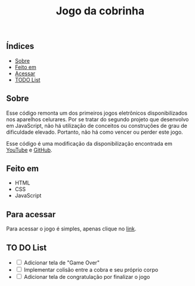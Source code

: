 <h1 align="center">Jogo da cobrinha</h1>
<br>

<h2>Índices</h2>

<ul>
    <li><a href="#sobre">Sobre</a></li>
    <li><a href="#built">Feito em</a></li>
    <li><a href="#goto">Acessar</a></li>
    <li><a href="#todo">TODO List</a></li>
</ul>

<h2 name="sobre">Sobre</h2>

Esse código remonta um dos primeiros jogos eletrônicos disponibilizados nos aparelhos celurares. Por se tratar do segundo projeto que desenvolvo em JavaScript, não há utilização de conceitos ou construções de grau de dificuldade elevado. Portanto, não há como vencer ou perder este jogo.

Esse código é uma modificação da disponibilização encontrada em <a href="https://www.youtube.com/watch?v=J42SZXS-_Qo">YouTube</a> e <a href="https://github.com/servetgulnaroglu/ytb_snake_js/blob/main/game.js">GitHub</a>.

<h2 name="built">Feito em</h2>

<ul>
    <li>HTML</li>
    <li>CSS</li>
    <li>JavaScript</li>
</ul>

<h2 name="goto">Para acessar</h2>

Para acessar o jogo é simples, apenas clique no <a href = "">link</a>.

<h2 name="todo">TO DO List</h2>

<ul>
    <li><input type="checkbox">  Adicionar tela de "Game Over"</li>
    <li><input type="checkbox">  Implementar colisão entre a cobra e seu próprio corpo</li>
    <li><input type="checkbox">  Adicionar tela de congratulação por finalizar o jogo</li>
</ul>